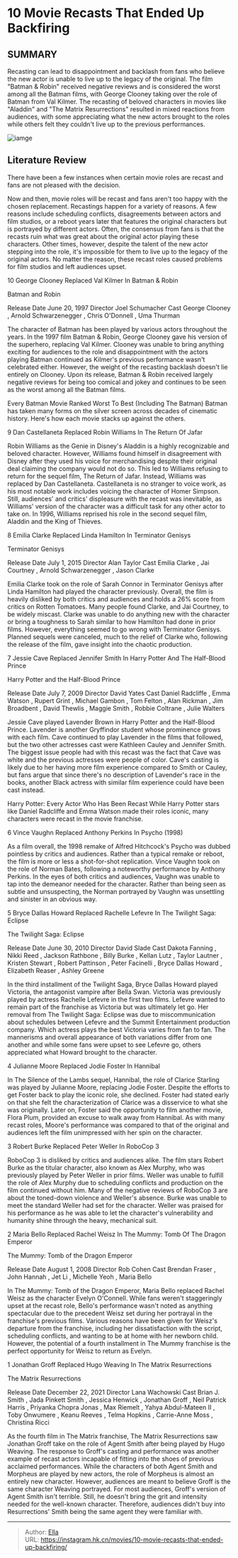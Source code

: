# 10 Movie Recasts That Ended Up Backfiring


## SUMMARY 


 Recasting can lead to disappointment and backlash from fans who believe the new actor is unable to live up to the legacy of the original. 
 The film &#34;Batman &amp; Robin&#34; received negative reviews and is considered the worst among all the Batman films, with George Clooney taking over the role of Batman from Val Kilmer. 
 The recasting of beloved characters in movies like &#34;Aladdin&#34; and &#34;The Matrix Resurrections&#34; resulted in mixed reactions from audiences, with some appreciating what the new actors brought to the roles while others felt they couldn&#39;t live up to the previous performances. 

![iamge](https://static1.srcdn.com/wordpress/wp-content/uploads/2024/01/movie-character-actor-recasts-problems-backfired-1.jpg)

## Literature Review

There have been a few instances when certain movie roles are recast and fans are not pleased with the decision. 




Now and then, movie roles will be recast and fans aren&#39;t too happy with the chosen replacement. Recastings happen for a variety of reasons. A few reasons include scheduling conflicts, disagreements between actors and film studios, or a reboot years later that features the original characters but is portrayed by different actors.
Often, the consensus from fans is that the recasts ruin what was great about the original actor playing these characters. Other times, however, despite the talent of the new actor stepping into the role, it&#39;s impossible for them to live up to the legacy of the original actors. No matter the reason, these recast roles caused problems for film studios and left audiences upset.









 








 10  George Clooney 
Replaced Val Kilmer In Batman &amp; Robin


 







  Batman and Robin  


  Release Date    June 20, 1997     Director    Joel Schumacher     Cast    George Clooney , Arnold Schwarzenegger , Chris O&#39;Donnell , Uma Thurman    


The character of Batman has been played by various actors throughout the years. In the 1997 film Batman &amp; Robin, George Clooney gave his version of the superhero, replacing Val Kilmer. Clooney was unable to bring anything exciting for audiences to the role and disappointment with the actors playing Batman continued as Kilmer&#39;s previous performance wasn&#39;t celebrated either. However, the weight of the recasting backlash doesn&#39;t lie entirely on Clooney. Upon its release, Batman &amp; Robin received largely negative reviews for being too comical and jokey and continues to be seen as the worst among all the Batman films.
            
 
 Every Batman Movie Ranked Worst To Best (Including The Batman) 
Batman has taken many forms on the silver screen across decades of cinematic history. Here&#39;s how each movie stacks up against the others.








 9  Dan Castellaneta 
Replaced Robin Williams In The Return Of Jafar
        

Robin Williams as the Genie in Disney&#39;s Aladdin is a highly recognizable and beloved character. However, Williams found himself in disagreement with Disney after they used his voice for merchandising despite their original deal claiming the company would not do so. This led to Williams refusing to return for the sequel film, The Return of Jafar.
Instead, Williams was replaced by Dan Castellaneta. Castellaneta is no stranger to voice work, as his most notable work includes voicing the character of Homer Simpson. Still, audiences&#39; and critics&#39; displeasure with the recast was inevitable, as Williams&#39; version of the character was a difficult task for any other actor to take on. In 1996, Williams reprised his role in the second sequel film, Aladdin and the King of Thieves.





 8  Emilia Clarke 
Replaced Linda Hamilton In Terminator Genisys
        

  Terminator Genisys  


  Release Date    July 1, 2015     Director    Alan Taylor     Cast    Emilia Clarke , Jai Courtney , Arnold Schwarzenegger , Jason Clarke    


Emilia Clarke took on the role of Sarah Connor in Terminator Genisys after Linda Hamilton had played the character previously. Overall, the film is heavily disliked by both critics and audiences and holds a 26% score from critics on Rotten Tomatoes. Many people found Clarke, and Jai Courtney, to be widely miscast. Clarke was unable to do anything new with the character or bring a toughness to Sarah similar to how Hamilton had done in prior films. However, everything seemed to go wrong with Terminator Genisys. Planned sequels were canceled, much to the relief of Clarke who, following the release of the film, gave insight into the chaotic production.





 7  Jessie Cave 
Replaced Jennifer Smith In Harry Potter And The Half-Blood Prince
        

  Harry Potter and the Half-Blood Prince  


  Release Date    July 7, 2009     Director    David Yates     Cast    Daniel Radcliffe , Emma Watson , Rupert Grint , Michael Gambon , Tom Felton , Alan Rickman , Jim Broadbent , David Thewlis , Maggie Smith , Robbie Coltrane , Julie Walters    


Jessie Cave played Lavender Brown in Harry Potter and the Half-Blood Prince. Lavender is another Gryffindor student whose prominence grows with each film. Cave continued to play Lavender in the films that followed, but the two other actresses cast were Kathleen Cauley and Jennifer Smith. The biggest issue people had with this recast was the fact that Cave was white and the previous actresses were people of color. Cave&#39;s casting is likely due to her having more film experience compared to Smith or Cauley, but fans argue that since there&#39;s no description of Lavender&#39;s race in the books, another Black actress with similar film experience could have been cast instead.
            
 
 Harry Potter: Every Actor Who Has Been Recast 
While Harry Potter stars like Daniel Radcliffe and Emma Watson made their roles iconic, many characters were recast in the movie franchise.








 6  Vince Vaughn 
Replaced Anthony Perkins In Psycho (1998)


 







As a film overall, the 1998 remake of Alfred Hitchcock&#39;s Psycho was dubbed pointless by critics and audiences. Rather than a typical remake or reboot, the film is more or less a shot-for-shot replication. Vince Vaughn took on the role of Norman Bates, following a noteworthy performance by Anthony Perkins. In the eyes of both critics and audiences, Vaughn was unable to tap into the demeanor needed for the character. Rather than being seen as subtle and unsuspecting, the Norman portrayed by Vaughn was unsettling and sinister in an obvious way.





 5  Bryce Dallas Howard 
Replaced Rachelle Lefevre In The Twilight Saga: Eclipse
        

  The Twilight Saga: Eclipse  


  Release Date    June 30, 2010     Director    David Slade     Cast    Dakota Fanning , Nikki Reed , Jackson Rathbone , Billy Burke , Kellan Lutz , Taylor Lautner , Kristen Stewart , Robert Pattinson , Peter Facinelli , Bryce Dallas Howard , Elizabeth Reaser , Ashley Greene    


In the third installment of the Twilight Saga, Bryce Dallas Howard played Victoria, the antagonist vampire after Bella Swan. Victoria was previously played by actress Rachelle Lefevre in the first two films. Lefevre wanted to remain part of the franchise as Victoria but was ultimately let go. Her removal from The Twilight Saga: Eclipse was due to miscommunication about schedules between Lefevre and the Summit Entertainment production company. Which actress plays the best Victoria varies from fan to fan. The mannerisms and overall appearance of both variations differ from one another and while some fans were upset to see Lefevre go, others appreciated what Howard brought to the character.





 4  Julianne Moore 
Replaced Jodie Foster In Hannibal
        

In The Silence of the Lambs sequel, Hannibal, the role of Clarice Starling was played by Julianne Moore, replacing Jodie Foster. Despite the efforts to get Foster back to play the iconic role, she declined. Foster had stated early on that she felt the characterization of Clarice was a disservice to what she was originally. Later on, Foster said the opportunity to film another movie, Flora Plum, provided an excuse to walk away from Hannibal. As with many recast roles, Moore&#39;s performance was compared to that of the original and audiences left the film unimpressed with her spin on the character.





 3  Robert Burke 
Replaced Peter Weller In RoboCop 3
        

RoboCop 3 is disliked by critics and audiences alike. The film stars Robert Burke as the titular character, also known as Alex Murphy, who was previously played by Peter Weller in prior films. Weller was unable to fulfill the role of Alex Murphy due to scheduling conflicts and production on the film continued without him. Many of the negative reviews of RoboCop 3 are about the toned-down violence and Weller&#39;s absence. Burke was unable to meet the standard Weller had set for the character. Weller was praised for his performance as he was able to let the character&#39;s vulnerability and humanity shine through the heavy, mechanical suit.





 2  Maria Bello 
Replaced Rachel Weisz In The Mummy: Tomb Of The Dragon Emperor
        

  The Mummy: Tomb of the Dragon Emperor  


  Release Date    August 1, 2008     Director    Rob Cohen     Cast    Brendan Fraser , John Hannah , Jet Li , Michelle Yeoh , Maria Bello    


In The Mummy: Tomb of the Dragon Emperor, Maria Bello replaced Rachel Weisz as the character Evelyn O&#39;Connell. While fans weren&#39;t staggeringly upset at the recast role, Bello&#39;s performance wasn&#39;t noted as anything spectacular due to the precedent Weisz set during her portrayal in the franchise&#39;s previous films. Various reasons have been given for Weisz&#39;s departure from the franchise, including her dissatisfaction with the script, scheduling conflicts, and wanting to be at home with her newborn child. However, the potential of a fourth installment in The Mummy franchise is the perfect opportunity for Weisz to return as Evelyn.





 1  Jonathan Groff 
Replaced Hugo Weaving In The Matrix Resurrections


 







  The Matrix Resurrections  


  Release Date    December 22, 2021     Director    Lana Wachowski     Cast    Brian J. Smith , Jada Pinkett Smith , Jessica Henwick , Jonathan Groff , Neil Patrick Harris , Priyanka Chopra Jonas , Max Riemelt , Yahya Abdul-Mateen II , Toby Onwumere , Keanu Reeves , Telma Hopkins , Carrie-Anne Moss , Christina Ricci    


As the fourth film in The Matrix franchise, The Matrix Resurrections saw Jonathan Groff take on the role of Agent Smith after being played by Hugo Weaving. The response to Groff&#39;s casting and performance was another example of recast actors incapable of fitting into the shoes of previous acclaimed performances. While the characters of both Agent Smith and Morpheus are played by new actors, the role of Morpheus is almost an entirely new character.
However, audiences are meant to believe Groff is the same character Weaving portrayed. For most audiences, Groff&#39;s version of Agent Smith isn&#39;t terrible. Still, he doesn&#39;t bring the grit and intensity needed for the well-known character. Therefore, audiences didn&#39;t buy into Resurrections&#39; Smith being the same agent they were familiar with.

---

> Author: [Ella](https://instagram.hk.cn/)  
> URL: https://instagram.hk.cn/movies/10-movie-recasts-that-ended-up-backfiring/  


